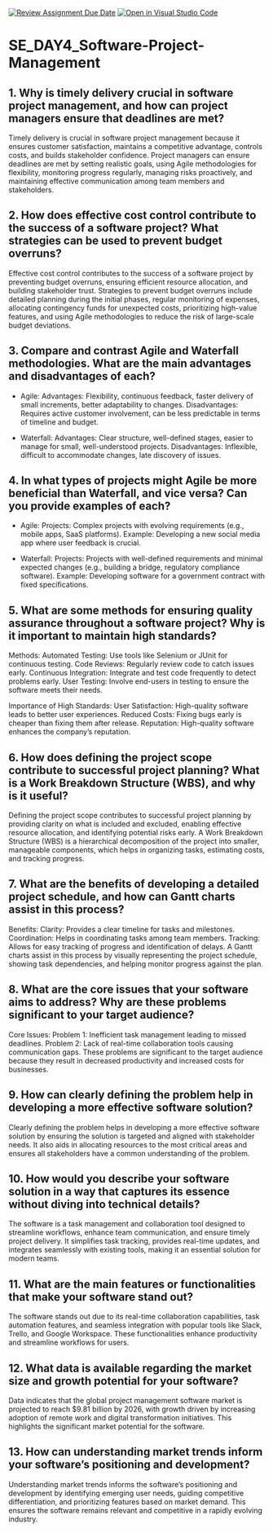 [![Review Assignment Due Date](https://classroom.github.com/assets/deadline-readme-button-22041afd0340ce965d47ae6ef1cefeee28c7c493a6346c4f15d667ab976d596c.svg)](https://classroom.github.com/a/9pw6JKcu)
[![Open in Visual Studio Code](https://classroom.github.com/assets/open-in-vscode-2e0aaae1b6195c2367325f4f02e2d04e9abb55f0b24a779b69b11b9e10269abc.svg)](https://classroom.github.com/online_ide?assignment_repo_id=18436110&assignment_repo_type=AssignmentRepo)
# SE_DAY4_Software-Project-Management
## 1. Why is timely delivery crucial in software project management, and how can project managers ensure that deadlines are met?
Timely delivery is crucial in software project management because it ensures customer satisfaction, maintains a competitive advantage, controls costs, and builds stakeholder confidence. Project managers can ensure deadlines are met by setting realistic goals, using Agile methodologies for flexibility, monitoring progress regularly, managing risks proactively, and maintaining effective communication among team members and stakeholders.

## 2. How does effective cost control contribute to the success of a software project? What strategies can be used to prevent budget overruns?
Effective cost control contributes to the success of a software project by preventing budget overruns, ensuring efficient resource allocation, and building stakeholder trust. Strategies to prevent budget overruns include detailed planning during the initial phases, regular monitoring of expenses, allocating contingency funds for unexpected costs, prioritizing high-value features, and using Agile methodologies to reduce the risk of large-scale budget deviations.

## 3. Compare and contrast Agile and Waterfall methodologies. What are the main advantages and disadvantages of each?
- Agile:
Advantages: Flexibility, continuous feedback, faster delivery of small increments, better adaptability to changes.
Disadvantages: Requires active customer involvement, can be less predictable in terms of timeline and budget.

- Waterfall:
Advantages: Clear structure, well-defined stages, easier to manage for small, well-understood projects.
Disadvantages: Inflexible, difficult to accommodate changes, late discovery of issues.

## 4. In what types of projects might Agile be more beneficial than Waterfall, and vice versa? Can you provide examples of each?
- Agile:
Projects: Complex projects with evolving requirements (e.g., mobile apps, SaaS platforms).
Example: Developing a new social media app where user feedback is crucial.

- Waterfall:
Projects: Projects with well-defined requirements and minimal expected changes (e.g., building a bridge, regulatory compliance software).
Example: Developing software for a government contract with fixed specifications.

## 5. What are some methods for ensuring quality assurance throughout a software project? Why is it important to maintain high standards?
Methods:
Automated Testing: Use tools like Selenium or JUnit for continuous testing.
Code Reviews: Regularly review code to catch issues early.
Continuous Integration: Integrate and test code frequently to detect problems early.
User Testing: Involve end-users in testing to ensure the software meets their needs.

Importance of High Standards:
User Satisfaction: High-quality software leads to better user experiences.
Reduced Costs: Fixing bugs early is cheaper than fixing them after release.
Reputation: High-quality software enhances the company’s reputation.

## 6. How does defining the project scope contribute to successful project planning? What is a Work Breakdown Structure (WBS), and why is it useful?
Defining the project scope contributes to successful project planning by providing clarity on what is included and excluded, enabling effective resource allocation, and identifying potential risks early.
A Work Breakdown Structure (WBS) is a hierarchical decomposition of the project into smaller, manageable components, which helps in organizing tasks, estimating costs, and tracking progress.

## 7. What are the benefits of developing a detailed project schedule, and how can Gantt charts assist in this process?
Benefits:
Clarity: Provides a clear timeline for tasks and milestones.
Coordination: Helps in coordinating tasks among team members.
Tracking: Allows for easy tracking of progress and identification of delays.
A Gantt charts assist in this process by visually representing the project schedule, showing task dependencies, and helping monitor progress against the plan.

## 8. What are the core issues that your software aims to address? Why are these problems significant to your target audience?
Core Issues:
Problem 1: Inefficient task management leading to missed deadlines.
Problem 2: Lack of real-time collaboration tools causing communication gaps.
 These problems are significant to the target audience because they result in decreased productivity and increased costs for businesses.

## 9. How can clearly defining the problem help in developing a more effective software solution?
Clearly defining the problem helps in developing a more effective software solution by ensuring the solution is targeted and aligned with stakeholder needs. It also aids in allocating resources to the most critical areas and ensures all stakeholders have a common understanding of the problem.

## 10. How would you describe your software solution in a way that captures its essence without diving into technical details?
The software is a task management and collaboration tool designed to streamline workflows, enhance team communication, and ensure timely project delivery. It simplifies task tracking, provides real-time updates, and integrates seamlessly with existing tools, making it an essential solution for modern teams.

## 11. What are the main features or functionalities that make your software stand out?
The software stands out due to its real-time collaboration capabilities, task automation features, and seamless integration with popular tools like Slack, Trello, and Google Workspace. These functionalities enhance productivity and streamline workflows for users.

## 12. What data is available regarding the market size and growth potential for your software?
Data indicates that the global project management software market is projected to reach $9.81 billion by 2026, with growth driven by increasing adoption of remote work and digital transformation initiatives. This highlights the significant market potential for the software.

## 13. How can understanding market trends inform your software’s positioning and development?
Understanding market trends informs the software’s positioning and development by identifying emerging user needs, guiding competitive differentiation, and prioritizing features based on market demand. This ensures the software remains relevant and competitive in a rapidly evolving industry.
